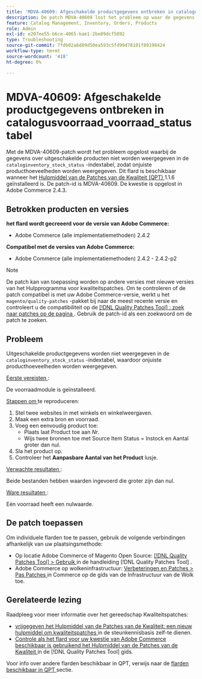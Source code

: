```yaml
---
title: 'MDVA-40609: Afgeschakelde productgegevens ontbreken in catalogusvoorraad_voorraad_status tabel'
description: De patch MDVA-40609 lost het probleem op waar de gegevens van gehandicapte producten niet in de "catalogvoorraad_stock_status"indexlijst worden getoond die tot onjuiste producthoeveelheden leidt. Deze patch is beschikbaar wanneer [Quality Patches Tool (QPT)] (https://experienceleague.adobe.com/en/docs/commerce-operations/tools/quality-patches-tool/quality-patches-tool-to-self-serve-quality-patches) 1.1.6 is geïnstalleerd. De patch-id is MDVA-40609. De kwestie is opgelost in Adobe Commerce 2.4.3.
feature: Catalog Management, Inventory, Orders, Products
role: Admin
exl-id: e207ee55-b6ce-4065-bae1-2be89dcf5092
type: Troubleshooting
source-git-commit: 7fdb02a6d89d50ea593c5fd99d78101f89198424
workflow-type: tm+mt
source-wordcount: '418'
ht-degree: 0%

---
```


# MDVA-40609: Afgeschakelde productgegevens ontbreken in catalogusvoorraad_voorraad_status tabel

Met de MDVA-40609-patch wordt het probleem opgelost waarbij de gegevens over uitgeschakelde producten niet worden weergegeven in de `cataloginventory_stock_status` -indextabel, zodat onjuiste producthoeveelheden worden weergegeven. Dit flard is beschikbaar wanneer het [ Hulpmiddel van de Patches van de Kwaliteit (QPT) ](https://experienceleague.adobe.com/en/docs/commerce-operations/tools/quality-patches-tool/quality-patches-tool-to-self-serve-quality-patches) 1.1.6 geïnstalleerd is. De patch-id is MDVA-40609. De kwestie is opgelost in Adobe Commerce 2.4.3.

## Betrokken producten en versies

**het flard wordt gecreeerd voor de versie van Adobe Commerce:**

* Adobe Commerce (alle implementatiemethoden) 2.4.2

**Compatibel met de versies van Adobe Commerce:**

* Adobe Commerce (alle implementatiemethoden) 2.4.2 - 2.4.2-p2

>[!NOTE]
>
>De patch kan van toepassing worden op andere versies met nieuwe versies van het Hulpprogramma voor kwaliteitspatches. Om te controleren of de patch compatibel is met uw Adobe Commerce-versie, werkt u het `magento/quality-patches` -pakket bij naar de meest recente versie en controleert u de compatibiliteit op de [[!DNL Quality Patches Tool] : zoek naar patches op de pagina ](https://experienceleague.adobe.com/en/docs/commerce-operations/tools/quality-patches-tool/quality-patches-tool-to-self-serve-quality-patches) . Gebruik de patch-id als een zoekwoord om de patch te zoeken.

## Probleem

Uitgeschakelde productgegevens worden niet weergegeven in de `cataloginventory_stock_status` -indextabel, waardoor onjuiste producthoeveelheden worden weergegeven.

<u> Eerste vereisten </u>:

De voorraadmodule is geïnstalleerd.

<u> Stappen om </u> te reproduceren:

1. Stel twee websites in met winkels en winkelweergaven.
1. Maak een extra bron en voorraad.
1. Voeg een eenvoudig product toe:
   * Plaats laat Product toe aan *Nr*.
   * Wijs twee bronnen toe met Source Item Status = Instock en Aantal groter dan nul.
1. Sla het product op.
1. Controleer het **Aanpasbare Aantal van het Product** lusje.

<u> Verwachte resultaten </u>:

Beide bestanden hebben waarden ingevoerd die groter zijn dan nul.

<u> Ware resultaten </u>:

Eén voorraad heeft een nulwaarde.

## De patch toepassen

Om individuele flarden toe te passen, gebruik de volgende verbindingen afhankelijk van uw plaatsingsmethode:

* Op locatie Adobe Commerce of Magento Open Source: [[!DNL Quality Patches Tool] > Gebruik ](/help/tools/quality-patches-tool/usage.md) in de handleiding [!DNL Quality Patches Tool] .
* Adobe Commerce op wolkeninfrastructuur: [ Verbeteringen en Patches > Pas Patches ](https://experienceleague.adobe.com/docs/commerce-cloud-service/user-guide/develop/upgrade/apply-patches.html) in Commerce op de gids van de Infrastructuur van de Wolk toe.

## Gerelateerde lezing

Raadpleeg voor meer informatie over het gereedschap Kwaliteitspatches:

* [ vrijgegeven het Hulpmiddel van de Patches van de Kwaliteit: een nieuw hulpmiddel om kwaliteitspatches ](https://experienceleague.adobe.com/en/docs/commerce-operations/tools/quality-patches-tool/quality-patches-tool-to-self-serve-quality-patches) in de steunkennisbasis zelf-te dienen.
* [ Controle als het flard voor uw kwestie van Adobe Commerce beschikbaar is gebruikend het Hulpmiddel van de Patches van de Kwaliteit ](/help/tools/quality-patches-tool/patches-available-in-qpt/check-patch-for-magento-issue-with-magento-quality-patches.md) in de [!DNL Quality Patches Tool] gids.

Voor info over andere flarden beschikbaar in QPT, verwijs naar de [ flarden beschikbaar in QPT ](https://support.magento.com/hc/en-us/sections/360010506631-Patches-available-in-MQP-tool-) sectie.

